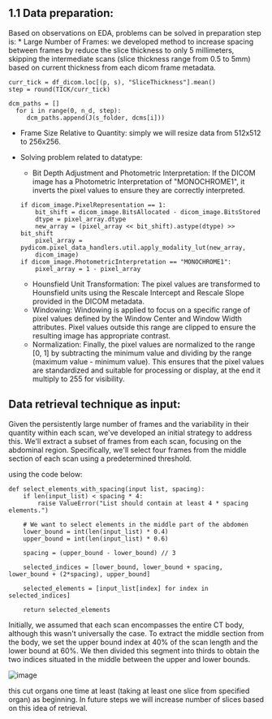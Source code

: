 <h2>1.1 Data preparation:</h2>
Based on observations on EDA, problems can be solved in preparation step is:
* Large Number of Frames: we developed method to increase spacing between frames by reduce the slice thickness to only 5 millimeters, skipping the intermediate scans (slice thickness range from 0.5 to 5mm) based on current thickness from each dicom frame metadata.

```
curr_tick = df_dicom.loc[(p, s), "SliceThickness"].mean()
step = round(TICK/curr_tick)

dcm_paths = []
  for i in range(0, n_d, step):
     dcm_paths.append(J(s_folder, dcms[i]))

```

* Frame Size Relative to Quantity: simply we will resize data from 512x512 to 256x256.
* Solving problem related to datatype:
	- Bit Depth Adjustment and Photometric Interpretation: If the DICOM image has a Photometric Interpretation of "MONOCHROME1", it inverts the pixel values to ensure they are correctly interpreted.

	```
	if dicom_image.PixelRepresentation == 1:
	    bit_shift = dicom_image.BitsAllocated - dicom_image.BitsStored
	    dtype = pixel_array.dtype 
	    new_array = (pixel_array << bit_shift).astype(dtype) >>  bit_shift
	    pixel_array = pydicom.pixel_data_handlers.util.apply_modality_lut(new_array,
	    dicom_image)
	if dicom_image.PhotometricInterpretation == "MONOCHROME1":
	    pixel_array = 1 - pixel_array
	
	```

	- Hounsfield Unit Transformation: The pixel values are transformed to Hounsfield units using the Rescale Intercept and Rescale Slope provided in the DICOM metadata.
	- Windowing: Windowing is applied to focus on a specific range of pixel values defined by the Window Center and Window Width attributes. Pixel values outside this range are clipped to ensure the resulting image has appropriate contrast.
	- Normalization: Finally, the pixel values are normalized to the range [0, 1] by subtracting the minimum value and dividing by the range (maximum value - minimum value). This ensures that the pixel values are standardized and suitable for processing or display, at the end it multiply to  255 for visibility.

<h2>Data retrieval technique as input:</h2>
Given the persistently large number of frames and the variability in their quantity within each scan, we've developed an initial strategy to address this. We'll extract a subset of frames from each scan, focusing on the abdominal region. Specifically, we'll select four frames from the middle section of each scan using a predetermined threshold. 

using the code below:

```
def select_elements_with_spacing(input list, spacing):
    if len(input_list) < spacing * 4:
        raise ValueError("List should contain at least 4 * spacing elements.")
        
    # We want to select elements in the middle part of the abdomen
    lower_bound = int(len(input_list) * 0.4)
    upper_bound = int(len(input_list) * 0.6)

    spacing = (upper_bound - lower_bound) // 3
        
    selected_indices = [lower_bound, lower_bound + spacing, lower_bound + (2*spacing), upper_bound]
    
    selected_elements = [input_list[index] for index in selected_indices]
    
    return selected_elements
```

Initially, we assumed that each scan encompasses the entire CT body, although this wasn't universally the case. To extract the middle section from the body, we set the upper bound index at 40% of the scan length and the lower bound at 60%. We then divided this segment into thirds to obtain the two indices situated in the middle between the upper and lower bounds.

![image](https://github.com/ahmed-kamal91/AI-diagnosis-for-Abdominal-trauma-in-CT-scans/assets/91970695/5a04c46f-4ff9-4de0-9c53-dd484181eee1)
 
this cut organs one time at least (taking at least one slice from specified organ) as beginning. In future steps we will increase number of slices based on this idea of retrieval.
